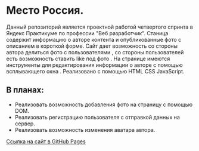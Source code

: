 # Место Россия.
Данный репозиторий является проектной работой четвертого спринта в Яндекс Практикуме по профессии "Веб разработчик".
Станица содержит информацию о авторе контента и опубликованные фото с описанием в короткой форме.
Сайт дает возможность со стороны автора делиться фото с пользователями  , со стороны пользователей есть возможность ставить like под фото .
На странице имеются инструменты для редактирования информации о авторе с помощью всплывающего окна . 
Реализовано с помощью HTML CSS JavaScript.
## В планах:
* Реализовать возможность добавления фото на страницу с помощью DOM.
* Реализовать регистрацию пользователя с отправкой данных на сервер.
* Реализовать возможность изменения аватара автора. 







[Cсылка на  сайт в GitHub Pages](https://shkundinmihail.github.io/mesto__russia/)
